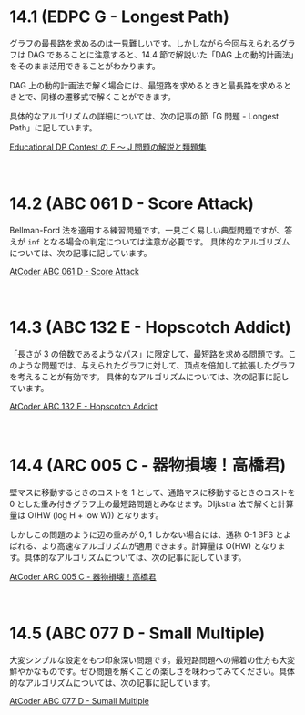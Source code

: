 # 14.1 (EDPC G - Longest Path)

グラフの最長路を求めるのは一見難しいです。しかしながら今回与えられるグラフは DAG であることに注意すると、14.4 節で解説いた「DAG 上の動的計画法」をそのまま活用できることがわかります。

DAG 上の動的計画法で解く場合には、最短路を求めるときと最長路を求めるときとで、同様の遷移式で解くことができます。

具体的なアルゴリズムの詳細については、次の記事の節「G 問題 - Longest Path」に記しています。

[Educational DP Contest の F ～ J 問題の解説と類題集](https://qiita.com/drken/items/03c7db44ccd27820ea0d)

　

# 14.2 (ABC 061 D  - Score Attack)

Bellman-Ford 法を適用する練習問題です。一見ごく易しい典型問題ですが、答えが `inf` となる場合の判定については注意が必要です。 具体的なアルゴリズムについては、次の記事に記しています。

[AtCoder ABC 061 D - Score Attack](https://drken1215.hatenablog.com/entry/2019/02/16/075900)

　

# 14.3 (ABC 132 E - Hopscotch Addict)

「長さが 3 の倍数であるようなパス」に限定して、最短路を求める問題です。このような問題では、与えられたグラフに対して、頂点を倍加して拡張したグラフを考えることが有効です。 具体的なアルゴリズムについては、次の記事に記しています。

[AtCoder ABC 132 E - Hopscotch Addict](https://drken1215.hatenablog.com/entry/2019/07/01/111500)

　

# 14.4 (ARC 005 C - 器物損壊！高橋君)

壁マスに移動するときのコストを 1 として、通路マスに移動するときのコストを 0 とした重み付きグラフ上の最短路問題とみなせます。DIjkstra 法で解くと計算量は O(HW (log H + low W)) となります。

しかしこの問題のように辺の重みが 0, 1 しかない場合には、通称 0-1 BFS とよばれる、より高速なアルゴリズムが適用できます。計算量は O(HW) となります。具体的なアルゴリズムについては、次の記事に記しています。

[AtCoder ARC 005 C - 器物損壊！高橋君](https://drken1215.hatenablog.com/entry/2021/07/30/024800)

　

# 14.5 (ABC 077 D - Small Multiple)

大変シンプルな設定をもつ印象深い問題です。最短路問題への帰着の仕方も大変鮮やかなものです。ぜひ問題を解くことの楽しさを味わってみてください。具体的なアルゴリズムについては、次の記事に記しています。

[AtCoder ABC 077 D - Sumall Multiple](https://drken1215.hatenablog.com/entry/2021/07/30/160000)

　





